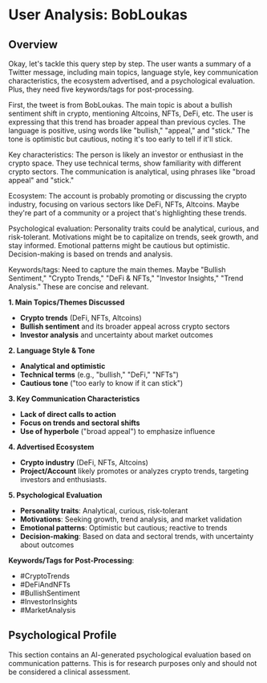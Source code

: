 # User Analysis: BobLoukas

## Overview

<think>
Okay, let's tackle this query step by step. The user wants a summary of a Twitter message, including main topics, language style, key communication characteristics, the ecosystem advertised, and a psychological evaluation. Plus, they need five keywords/tags for post-processing.

First, the tweet is from BobLoukas. The main topic is about a bullish sentiment shift in crypto, mentioning Altcoins, NFTs, DeFi, etc. The user is expressing that this trend has broader appeal than previous cycles. The language is positive, using words like "bullish," "appeal," and "stick." The tone is optimistic but cautious, noting it's too early to tell if it'll stick.

Key characteristics: The person is likely an investor or enthusiast in the crypto space. They use technical terms, show familiarity with different crypto sectors. The communication is analytical, using phrases like "broad appeal" and "stick."

Ecosystem: The account is probably promoting or discussing the crypto industry, focusing on various sectors like DeFi, NFTs, Altcoins. Maybe they're part of a community or a project that's highlighting these trends.

Psychological evaluation: Personality traits could be analytical, curious, and risk-tolerant. Motivations might be to capitalize on trends, seek growth, and stay informed. Emotional patterns might be cautious but optimistic. Decision-making is based on trends and analysis.

Keywords/tags: Need to capture the main themes. Maybe "Bullish Sentiment," "Crypto Trends," "DeFi & NFTs," "Investor Insights," "Trend Analysis." These are concise and relevant.
</think>

**1. Main Topics/Themes Discussed**  
- **Crypto trends** (DeFi, NFTs, Altcoins)  
- **Bullish sentiment** and its broader appeal across crypto sectors  
- **Investor analysis** and uncertainty about market outcomes  

**2. Language Style & Tone**  
- **Analytical and optimistic**  
- **Technical terms** (e.g., "bullish," "DeFi," "NFTs")  
- **Cautious tone** ("too early to know if it can stick")  

**3. Key Communication Characteristics**  
- **Lack of direct calls to action**  
- **Focus on trends and sectoral shifts**  
- **Use of hyperbole** ("broad appeal") to emphasize influence  

**4. Advertised Ecosystem**  
- **Crypto industry** (DeFi, NFTs, Altcoins)  
- **Project/Account** likely promotes or analyzes crypto trends, targeting investors and enthusiasts.  

**5. Psychological Evaluation**  
- **Personality traits**: Analytical, curious, risk-tolerant  
- **Motivations**: Seeking growth, trend analysis, and market validation  
- **Emotional patterns**: Optimistic but cautious; reactive to trends  
- **Decision-making**: Based on data and sectoral trends, with uncertainty about outcomes  

**Keywords/Tags for Post-Processing**:  
- #CryptoTrends  
- #DeFiAndNFTs  
- #BullishSentiment  
- #InvestorInsights  
- #MarketAnalysis

## Psychological Profile

This section contains an AI-generated psychological evaluation based on communication patterns. This is for research purposes only and should not be considered a clinical assessment.